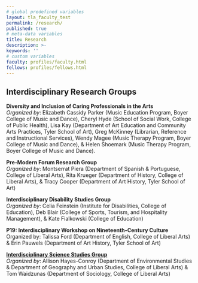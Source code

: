 ```yaml
---
# global predefined variables
layout: tla_faculty_test
permalink: /research/
published: true
# meta-data variables
title: Research
description: >-
keywords: ''
# custom variables
faculty: profiles/faculty.html
fellows: profiles/fellows.html
---
```

## Interdisciplinary Research Groups

**Diversity and Inclusion of Caring Professionals in the Arts**<br>
_Organized by_: Elizabeth Cassidy Parker (Music Education Program, Boyer College of Music and Dance), Cheryl Hyde (School of Social Work, College of Public Health), Lisa Kay (Department of Art Education and Community Arts Practices, Tyler School of Art), Greg McKinney (Librarian, Reference and Instructional Services),  Wendy Magee (Music Therapy Program, Boyer College of Music and Dance), & Helen Shoemark (Music Therapy Program, Boyer College of Music and Dance).

**Pre-Modern Forum Research Group**<br>
_Organized by_: Montserrat Piera  (Department of Spanish & Portuguese, College of Liberal Arts), Rita Krueger (Department of History, College of Liberal Arts), & Tracy Cooper (Department of Art History, Tyler School of Art)

**Interdisciplinary Disability Studies Group**<br>
_Organized by_: Celia Feinstein (Institute for Disabilities, College of Education), Deb Blair (College of Sports, Tourism, and Hospitality Management), & Kate Fialkowski (College of Education)

**P19: Interdisciplinary Workshop on Nineteenth-Century Culture**<br> 
Organized by: Talissa Ford (Department of English, College of Liberal Arts) & Erin Pauwels (Department of Art History, Tyler School of Art)  

**[Interdisciplinary Science Studies Group](https://sites.temple.edu/stsnetwork/)**  
_Organized by_: Allison Hayes-Conroy (Department of Environmental Studies & Department of Geography and Urban Studies, College of Liberal Arts) & Tom Waidzunas (Department of Sociology, College of Liberal Arts)

